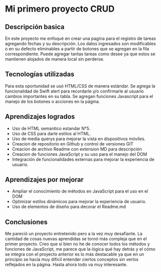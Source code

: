 # Mi primero proyecto CRUD

## Descripción basica
En este proyecto me enfoqué en crear una pagina para el registro de tareas agregando fechas y su descripción. Los datos ingresados son modificables o en su defecto eliminables a partir de botones que se agregan en la fila correspondiente. Puede agregar tantas tareas como desee ya que estos se mantienen alojados de manera local sin perderse.

## Tecnologías utilizadas
Para esta oportunidad se usó HTML/CSS de manera estándar. Se agrega la funcionalidad de Swift alert para recordarle y/o confirmarle al usuario cambios importantes en su tabla. Se agregan funciones Javascript para el manejo de los botones o acciones en la página.

## Aprendizajes logrados
- Uso de HTML semantico estandar N°5.
- Uso de CSS para darle estilos al HTML.
- Uso de media querys para mejorar la vista en dispositivos móviles.
- Creacion de repositorio en Github y control de versiones GIT
- Creacion de archivo Readme con extension MD para descripción
- Creacion de funciones JavaScript y su uso para el manejo del DOM
- Integración de funcionalidades externas para mejorar la experiencia de usuario.

## Aprendizajes por mejorar
- Ampliar el conocimiento de métodos en JavaScript para el uso en el DOM
- Optimizar estilos dinámicos para mejorar la experiencia de usuario.
- Uso de elementos de diseño para decorar el Readme.md

## Conclusiones
Me pareció un proyecto entretenido pero a la vez muy desafiante. La cantidad de cosas nuevas aprendidas se tornó más compleja que en el primer proyecto. Creo que si bien no he de conocer todos los métodos y funciones de JavaScript, me parece que la lógica qué hay detrás y el cómo se integra con el proyecto anterior es lo más destacable ya que en un principio se hacía muy difícil entender ciertos conceptos sin verlos reflejados en la página. Hasta ahora todo va muy interesante.
